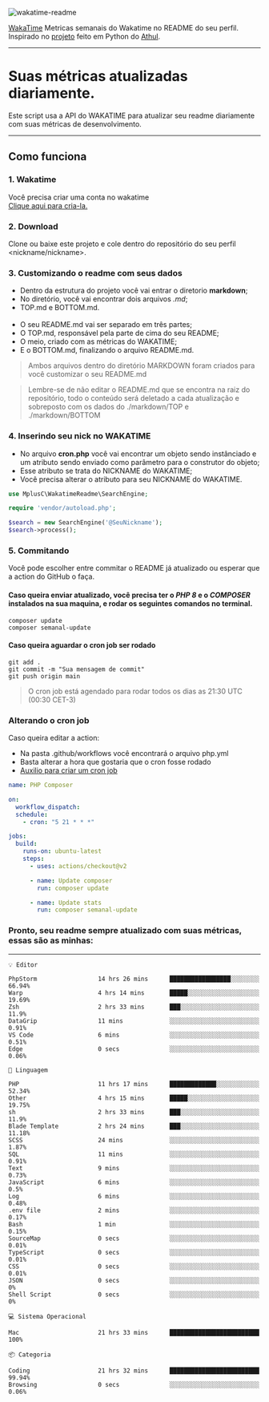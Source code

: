 ![wakatime-readme](https://socialify.git.ci/bymatheus/wakatime-readme/image?description=1&descriptionEditable=M%C3%A9tricas%20semanais%20do%20Wakatime%20no%20seu%20README%20de%20perfil.&font=KoHo&forks=1&language=1&owner=1&pattern=Signal&stargazers=1&theme=Dark)

[WakaTime](https://wakatime.com) Metricas semanais do Wakatime no README do seu perfil. <br>
Inspirado no [projeto](https://github.com/athul/waka-readme) feito em Python do [Athul](https://github.com/athul).
___

# Suas métricas atualizadas diariamente.
Este script usa a API do WAKATIME para atualizar seu readme diariamente com suas métricas de desenvolvimento.

___

## Como funciona

### 1. Wakatime
Você precisa criar uma conta no wakatime <br>
[Clique aqui para cria-la.](https://wakatime.com) 

### 2. Download
Clone ou baixe este projeto e cole dentro do repositório do seu perfil <nickname/nickname>.

### 3. Customizando o readme com seus dados
- Dentro da estrutura do projeto você vai entrar o diretorio **markdown**;  
- No diretório, você vai encontrar dois arquivos *.md*;
- TOP.md e BOTTOM.md.
<br><br>
- O seu README.md vai ser separado em três partes; 
- O TOP.md, responsável pela parte de cima do seu README;
- O meio, criado com as métricas do WAKATIME;
- E o BOTTOM.md, finalizando o arquivo README.md.<br>

> Ambos arquivos dentro do diretório MARKDOWN foram criados para você customizar o seu README.md

> Lembre-se de não editar o README.md que se encontra na raiz do repositório, todo o conteúdo será deletado a cada atualização e sobreposto com os dados do ./markdown/TOP e ./markdown/BOTTOM

### 4. Inserindo seu nick no WAKATIME
- No arquivo **cron.php** você vai encontrar um objeto sendo instânciado e um atributo sendo enviado como parâmetro para o construtor do objeto;
- Esse atributo se trata do NICKNAME do WAKATIME;
- Você precisa alterar o atributo para seu NICKNAME do WAKATIME.

```php
use MplusC\WakatimeReadme\SearchEngine;

require 'vendor/autoload.php';

$search = new SearchEngine('@SeuNickname');
$search->process();
```

### 5. Commitando
Você pode escolher entre commitar o README já atualizado ou esperar que a action do GitHub o faça. <br>

#### Caso queira enviar atualizado, você precisa ter o *PHP 8* e o *COMPOSER* instalados na sua maquina, e rodar os seguintes comandos no terminal.
```composer
composer update
composer semanal-update 
```

#### Caso queira aguardar o cron job ser rodado 
```git 
git add .
git commit -m "Sua mensagem de commit"
git push origin main
```

>O cron job está agendado para rodar todos os dias as 21:30 UTC (00:30 CET-3) 

### Alterando o cron job
Caso queira editar a action:

- Na pasta .github/workflows você encontrará o arquivo php.yml
- Basta alterar a hora que gostaria que o cron fosse rodado
- [Auxilio para criar um cron job](https://crontab.guru)

```yml
name: PHP Composer

on:
  workflow_dispatch:
  schedule:
    - cron: "5 21 * * *"

jobs:
  build:
    runs-on: ubuntu-latest
    steps:
      - uses: actions/checkout@v2

      - name: Update composer
        run: composer update

      - name: Update stats
        run: composer semanal-update
```

### Pronto, seu readme sempre atualizado com suas métricas, essas são as minhas:

___
```text
💡 Editor

PhpStorm                 14 hrs 26 mins      █████████████████░░░░░░░░     66.94%
Warp                     4 hrs 14 mins       █████░░░░░░░░░░░░░░░░░░░░     19.69%
Zsh                      2 hrs 33 mins       ███░░░░░░░░░░░░░░░░░░░░░░      11.9%
DataGrip                 11 mins             ░░░░░░░░░░░░░░░░░░░░░░░░░      0.91%
VS Code                  6 mins              ░░░░░░░░░░░░░░░░░░░░░░░░░      0.51%
Edge                     0 secs              ░░░░░░░░░░░░░░░░░░░░░░░░░      0.06%
```
```text
💬 Linguagem

PHP                      11 hrs 17 mins      █████████████░░░░░░░░░░░░     52.34%
Other                    4 hrs 15 mins       █████░░░░░░░░░░░░░░░░░░░░     19.75%
sh                       2 hrs 33 mins       ███░░░░░░░░░░░░░░░░░░░░░░      11.9%
Blade Template           2 hrs 24 mins       ███░░░░░░░░░░░░░░░░░░░░░░     11.18%
SCSS                     24 mins             ░░░░░░░░░░░░░░░░░░░░░░░░░      1.87%
SQL                      11 mins             ░░░░░░░░░░░░░░░░░░░░░░░░░      0.91%
Text                     9 mins              ░░░░░░░░░░░░░░░░░░░░░░░░░      0.73%
JavaScript               6 mins              ░░░░░░░░░░░░░░░░░░░░░░░░░       0.5%
Log                      6 mins              ░░░░░░░░░░░░░░░░░░░░░░░░░      0.48%
.env file                2 mins              ░░░░░░░░░░░░░░░░░░░░░░░░░      0.17%
Bash                     1 min               ░░░░░░░░░░░░░░░░░░░░░░░░░      0.15%
SourceMap                0 secs              ░░░░░░░░░░░░░░░░░░░░░░░░░      0.01%
TypeScript               0 secs              ░░░░░░░░░░░░░░░░░░░░░░░░░      0.01%
CSS                      0 secs              ░░░░░░░░░░░░░░░░░░░░░░░░░      0.01%
JSON                     0 secs              ░░░░░░░░░░░░░░░░░░░░░░░░░         0%
Shell Script             0 secs              ░░░░░░░░░░░░░░░░░░░░░░░░░         0%
```
```text
💻 Sistema Operacional

Mac                      21 hrs 33 mins      █████████████████████████       100%
```
```text
📦 Categoria

Coding                   21 hrs 32 mins      █████████████████████████     99.94%
Browsing                 0 secs              ░░░░░░░░░░░░░░░░░░░░░░░░░      0.06%
```
